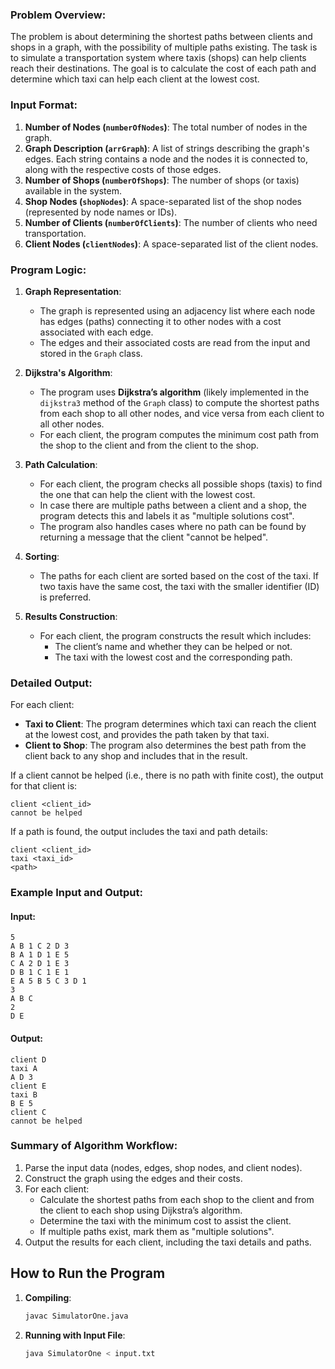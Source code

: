 ### **Problem Overview:**
The problem is about determining the shortest paths between clients and shops in a graph, with the possibility of multiple paths existing. The task is to simulate a transportation system where taxis (shops) can help clients reach their destinations. The goal is to calculate the cost of each path and determine which taxi can help each client at the lowest cost.

### **Input Format:**
1. **Number of Nodes (`numberOfNodes`)**: The total number of nodes in the graph.
2. **Graph Description (`arrGraph`)**: A list of strings describing the graph's edges. Each string contains a node and the nodes it is connected to, along with the respective costs of those edges.
3. **Number of Shops (`numberOfShops`)**: The number of shops (or taxis) available in the system.
4. **Shop Nodes (`shopNodes`)**: A space-separated list of the shop nodes (represented by node names or IDs).
5. **Number of Clients (`numberOfClients`)**: The number of clients who need transportation.
6. **Client Nodes (`clientNodes`)**: A space-separated list of the client nodes.

### **Program Logic:**

1. **Graph Representation**:
    - The graph is represented using an adjacency list where each node has edges (paths) connecting it to other nodes with a cost associated with each edge.
    - The edges and their associated costs are read from the input and stored in the `Graph` class.

2. **Dijkstra's Algorithm**:
    - The program uses **Dijkstra’s algorithm** (likely implemented in the `dijkstra3` method of the `Graph` class) to compute the shortest paths from each shop to all other nodes, and vice versa from each client to all other nodes.
    - For each client, the program computes the minimum cost path from the shop to the client and from the client to the shop.

3. **Path Calculation**:
    - For each client, the program checks all possible shops (taxis) to find the one that can help the client with the lowest cost.
    - In case there are multiple paths between a client and a shop, the program detects this and labels it as "multiple solutions cost".
    - The program also handles cases where no path can be found by returning a message that the client "cannot be helped".

4. **Sorting**:
    - The paths for each client are sorted based on the cost of the taxi. If two taxis have the same cost, the taxi with the smaller identifier (ID) is preferred.

5. **Results Construction**:
    - For each client, the program constructs the result which includes:
      - The client’s name and whether they can be helped or not.
      - The taxi with the lowest cost and the corresponding path.

### **Detailed Output:**

For each client:
- **Taxi to Client**: The program determines which taxi can reach the client at the lowest cost, and provides the path taken by that taxi.
- **Client to Shop**: The program also determines the best path from the client back to any shop and includes that in the result.
  
If a client cannot be helped (i.e., there is no path with finite cost), the output for that client is:
```
client <client_id>
cannot be helped
```
If a path is found, the output includes the taxi and path details:
```
client <client_id>
taxi <taxi_id>
<path>
```

### **Example Input and Output**:

#### **Input:**
```
5
A B 1 C 2 D 3
B A 1 D 1 E 5
C A 2 D 1 E 3
D B 1 C 1 E 1
E A 5 B 5 C 3 D 1
3
A B C
2
D E
```

#### **Output:**
```
client D
taxi A
A D 3
client E
taxi B
B E 5
client C
cannot be helped
```

### **Summary of Algorithm Workflow:**
1. Parse the input data (nodes, edges, shop nodes, and client nodes).
2. Construct the graph using the edges and their costs.
3. For each client:
   - Calculate the shortest paths from each shop to the client and from the client to each shop using Dijkstra’s algorithm.
   - Determine the taxi with the minimum cost to assist the client.
   - If multiple paths exist, mark them as "multiple solutions".
4. Output the results for each client, including the taxi details and paths.

## How to Run the Program

1. **Compiling**:
   ```bash
   javac SimulatorOne.java
   ```

2. **Running with Input File**:
   ```bash
   java SimulatorOne < input.txt
   ```

